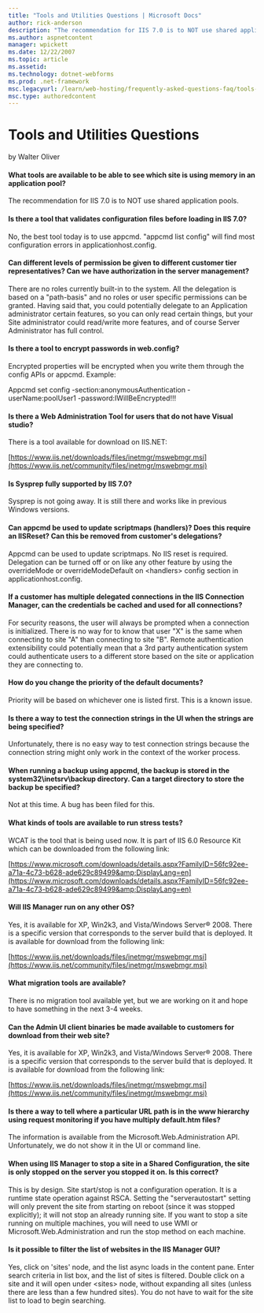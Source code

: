 ```yaml
---
title: "Tools and Utilities Questions | Microsoft Docs"
author: rick-anderson
description: "The recommendation for IIS 7.0 is to NOT use shared application pools. Is there a tool that validates configuration files before loading in IIS 7.0? No, the..."
ms.author: aspnetcontent
manager: wpickett
ms.date: 12/22/2007
ms.topic: article
ms.assetid: 
ms.technology: dotnet-webforms
ms.prod: .net-framework
msc.legacyurl: /learn/web-hosting/frequently-asked-questions-faq/tools-and-utilities-questions
msc.type: authoredcontent
---
```

Tools and Utilities Questions
====================
by Walter Oliver

#### What tools are available to be able to see which site is using memory in an application pool?

The recommendation for IIS 7.0 is to NOT use shared application pools.

#### Is there a tool that validates configuration files before loading in IIS 7.0?

No, the best tool today is to use appcmd. "appcmd list config" will find most configuration errors in applicationhost.config.

#### Can different levels of permission be given to different customer tier representatives? Can we have authorization in the server management?

There are no roles currently built-in to the system. All the delegation is based on a "path-basis" and no roles or user specific permissions can be granted. Having said that, you could potentially delegate to an Application administrator certain features, so you can only read certain things, but your Site administrator could read/write more features, and of course Server Administrator has full control.

#### Is there a tool to encrypt passwords in web.config?

Encrypted properties will be encrypted when you write them through the config APIs or appcmd. Example:

Appcmd set config -section:anonymousAuthentication -userName:poolUser1 -password:IWillBeEncrypted!!!

#### Is there a Web Administration Tool for users that do not have Visual studio?

There is a tool available for download on IIS.NET:

[https://www.iis.net/downloads/files/inetmgr/mswebmgr.msi](https://www.iis.net/community/files/inetmgr/mswebmgr.msi)

#### Is Sysprep fully supported by IIS 7.0?

Sysprep is not going away. It is still there and works like in previous Windows versions.

#### Can appcmd be used to update scriptmaps (handlers)? Does this require an IISReset? Can this be removed from customer's delegations?

Appcmd can be used to update scriptmaps. No IIS reset is required. Delegation can be turned off or on like any other feature by using the overrideMode or overrideModeDefault on &lt;handlers&gt; config section in applicationhost.config.

#### If a customer has multiple delegated connections in the IIS Connection Manager, can the credentials be cached and used for all connections?

For security reasons, the user will always be prompted when a connection is initialized. There is no way for to know that user "X" is the same when connecting to site "A" than connecting to site "B". Remote authentication extensibility could potentially mean that a 3rd party authentication system could authenticate users to a different store based on the site or application they are connecting to.

#### How do you change the priority of the default documents?

Priority will be based on whichever one is listed first. This is a known issue.

#### Is there a way to test the connection strings in the UI when the strings are being specified?

Unfortunately, there is no easy way to test connection strings because the connection string might only work in the context of the worker process.

#### When running a backup using appcmd, the backup is stored in the system32\inetsrv\backup directory. Can a target directory to store the backup be specified?

Not at this time. A bug has been filed for this.

#### What kinds of tools are available to run stress tests?

WCAT is the tool that is being used now. It is part of IIS 6.0 Resource Kit which can be downloaded from the following link:

[https://www.microsoft.com/downloads/details.aspx?FamilyID=56fc92ee-a71a-4c73-b628-ade629c89499&amp;DisplayLang=en](https://www.microsoft.com/downloads/details.aspx?FamilyID=56fc92ee-a71a-4c73-b628-ade629c89499&amp;DisplayLang=en)

#### Will IIS Manager run on any other OS?

Yes, it is available for XP, Win2k3, and Vista/Windows Server® 2008. There is a specific version that corresponds to the server build that is deployed. It is available for download from the following link:

[https://www.iis.net/downloads/files/inetmgr/mswebmgr.msi](https://www.iis.net/community/files/inetmgr/mswebmgr.msi)

#### What migration tools are available?

There is no migration tool available yet, but we are working on it and hope to have something in the next 3-4 weeks.

#### Can the Admin UI client binaries be made available to customers for download from their web site?

Yes, it is available for XP, Win2k3, and Vista/Windows Server® 2008. There is a specific version that corresponds to the server build that is deployed. It is available for download from the following link:

[https://www.iis.net/downloads/files/inetmgr/mswebmgr.msi](https://www.iis.net/community/files/inetmgr/mswebmgr.msi)

#### Is there a way to tell where a particular URL path is in the www hierarchy using request monitoring if you have multiply default.htm files?

The information is available from the Microsoft.Web.Administration API. Unfortunately, we do not show it in the UI or command line.

#### When using IIS Manager to stop a site in a Shared Configuration, the site is only stopped on the server you stopped it on. Is this correct?

This is by design. Site start/stop is not a configuration operation. It is a runtime state operation against RSCA. Setting the "serverautostart" setting will only prevent the site from starting on reboot (since it was stopped explicitly); it will not stop an already running site. If you want to stop a site running on multiple machines, you will need to use WMI or Microsoft.Web.Administration and run the stop method on each machine.

#### Is it possible to filter the list of websites in the IIS Manager GUI?

Yes, click on 'sites' node, and the list async loads in the content pane. Enter search criteria in list box, and the list of sites is filtered. Double click on a site and it will open under &lt;sites&gt; node, without expanding all sites (unless there are less than a few hundred sites). You do not have to wait for the site list to load to begin searching.